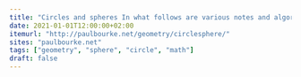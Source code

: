 ```yaml
---
title: "Circles and spheres In what follows are various notes and algorithms dealing with circles and spheres."
date: 2021-01-01T12:00:00+02:00
itemurl: "http://paulbourke.net/geometry/circlesphere/"
sites: "paulbourke.net"
tags: ["geometry", "sphere", "circle", "math"]
draft: false
---
```


